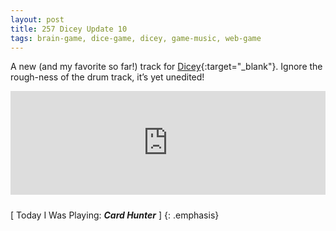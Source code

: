 ```yaml
---
layout: post
title: 257 Dicey Update 10
tags: brain-game, dice-game, dicey, game-music, web-game
---
```

A new (and my favorite so far!) track for [Dicey](http://sandcastle.co/dicey){:target="_blank"}.  Ignore the rough-ness of the drum track, it’s yet unedited!

<iframe width="100%" height="166" scrolling="no" frameborder="no" style="margin-bottom:10px;" src="https://w.soundcloud.com/player/?url=https%3A//api.soundcloud.com/tracks/224263018&amp;color=00aabb&amp;auto_play=false&amp;hide_related=false&amp;show_comments=true&amp;show_user=true&amp;show_reposts=false"></iframe>

[ Today I Was Playing: ***Card Hunter*** ]
{: .emphasis}


